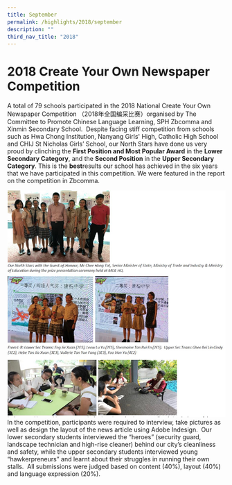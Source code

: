 ```yaml
---
title: September
permalink: /highlights/2018/september
description: ""
third_nav_title: "2018"
---
```

# 2018 Create Your Own Newspaper Competition

A total of 79 schools participated in the 2018 National Create Your Own Newspaper Competition （2018年全国编采比赛）organised by The Committee to Promote Chinese Language Learning, SPH Zbcomma and Xinmin Secondary School.  Despite facing stiff competition from schools such as Hwa Chong Institution, Nanyang Girls' High, Catholic High School and CHIJ St Nicholas Girls’ School, our North Stars have done us very proud by clinching the **First Position and Most Popular Award** in the **Lower Secondary Category**, and the **Second Position** in the **Upper Secondary Category**. This is the **best**results our school has achieved in the six years that we have participated in this competition. We were featured in the report on the competition in Zbcomma.

![](/images/Newspaper1.jpg)
In the competition, participants were required to interview, take pictures as well as design the layout of the news article using Adobe Indesign.  Our lower secondary students interviewed the “heroes” (security guard, landscape technician and high-rise cleaner) behind our city’s cleanliness and safety, while the upper secondary students interviewed young “hawkerpreneurs” and learnt about their struggles in running their own stalls.  All submissions were judged based on content (40%), layout (40%) and language expression (20%).